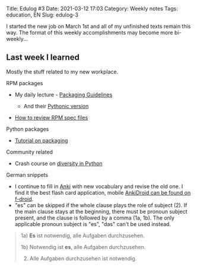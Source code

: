 Title: Edulog #3
Date: 2021-03-12 17:03
Category: Weekly notes
Tags: education, EN
Slug: edulog-3

I started the new job on March 1st and all of my unfinished texts remain this way.
The format of this weekly accomplishments may become more bi-weekly... 

## Last week I learned

Mostly the stuff related to my new workplace.

RPM packages

- My daily lecture - [Packaging Guidelines](https://docs.fedoraproject.org/en-US/packaging-guidelines/)
  
    - And their [Pythonic version](https://docs.fedoraproject.org/en-US/packaging-guidelines/Python/)
  
- [How to review RPM spec files](https://docs.fedoraproject.org/en-US/packaging-guidelines/ReviewGuidelines/)

Python packages 

- [Tutorial on packaging](https://packaging.python.org/tutorials/packaging-projects/)

Community related

- Crash course on [diversity in Python](https://pythondev.readthedocs.io/diversity.html)

German snippets

- I continue to fill in [Anki](https://apps.ankiweb.net/) with new vocabulary and revise the old one.
  I find it the best flash card application, mobile [AnkiDroid can be found on f-droid](https://f-droid.org/en/packages/com.ichi2.anki/).
- "es" can be skipped if the whole clause plays the role of subject (2).
If the main clause stays at the beginning, there must be pronoun subject present, and the clause is followed by a comma (1a, 1b).
The only applicable pronoun subject is "es", "das" can't be used instead.

> 1a) **Es** ist notwendig, alle Aufgaben durchzusehen.
> 
> 1b) Notwendig ist **es**, alle Aufgaben durchzusehen.
> 
> 2) Alle Aufgaben durchzusehen ist notwendig.

